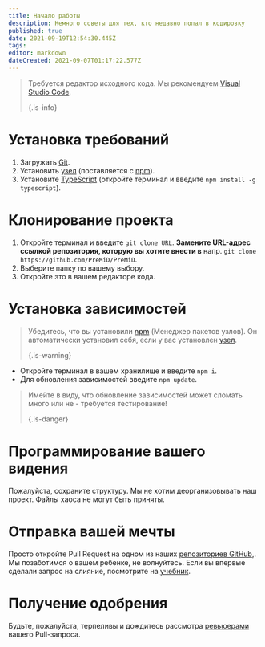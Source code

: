 ```yaml
---
title: Начало работы
description: Немного советы для тех, кто недавно попал в кодировку
published: true
date: 2021-09-19T12:54:30.445Z
tags:
editor: markdown
dateCreated: 2021-09-07T01:17:22.577Z
---
```


> Требуется редактор исходного кода. Мы рекомендуем [Visual Studio Code](https://code.visualstudio.com/). 
> 
> {.is-info}

# Установка требований
1. Загружать [Git](https://git-scm.com/).
2. Установить [узел](https://nodejs.org/en/) (поставляется с [npm](https://www.npmjs.com/)).
3. Установите [TypeScript](https://www.typescriptlang.org/index.html#download-links) (откройте терминал и введите `npm install -g typescript`).

# Клонирование проекта
1. Откройте терминал и введите `git clone URL`. **Замените URL-адрес ссылкой репозитория, которую вы хотите внести в** напр. `git clone https://github.com/PreMiD/PreMiD`.
2. Выберите папку по вашему выбору.
3. Откройте это в вашем редакторе кода.

# Установка зависимостей
> Убедитесь, что вы установили [npm](https://www.npmjs.com/) (Менеджер пакетов узлов). Он автоматически установил себя, если у вас установлен [узел](https://nodejs.org/en/). 
> 
> {.is-warning}

- Откройте терминал в вашем хранилище и введите `npm i`.
- Для обновления зависимостей введите `npm update`.

> Имейте в виду, что обновление зависимостей может сломать много или не - требуется тестирование! 
> 
> {.is-danger}

# Программирование вашего видения
Пожалуйста, сохраните структуру. Мы не хотим деорганизовывать наш проект. Файлы хаоса не могут быть приняты.

# Отправка вашей мечты
Просто откройте Pull Request на одном из наших [репозиториев GitHub,](https://github.com/PreMiD/). Мы позаботимся о вашем ребенке, не волнуйтесь. Если вы впервые сделали запрос на слияние, посмотрите на [учебник](https://help.github.com/en/articles/creating-a-pull-request).

# Получение одобрения
Будьте, пожалуйста, терпеливы и дождитесь рассмотра [ревьюерами](https://docs.premid.app/ru/dev/presence/guidelines#presence-reviewers) вашего Pull-запроса.
